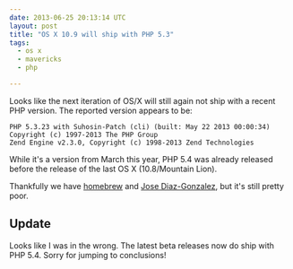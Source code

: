 ```yaml
---
date: 2013-06-25 20:13:14 UTC
layout: post
title: "OS X 10.9 will ship with PHP 5.3"
tags:
  - os x
  - mavericks
  - php

---
```


Looks like the next iteration of OS/X will still again not ship with a recent
PHP version. The reported version appears to be:

```
PHP 5.3.23 with Suhosin-Patch (cli) (built: May 22 2013 00:00:34)
Copyright (c) 1997-2013 The PHP Group
Zend Engine v2.3.0, Copyright (c) 1998-2013 Zend Technologies
```

While it's a version from March this year, PHP 5.4 was already released before
the release of the last OS X (10.8/Mountain Lion).

Thankfully we have [homebrew][1] and [Jose Diaz-Gonzalez][2], but it's still
pretty poor.

Update
------

Looks like I was in the wrong. The latest beta releases now do ship with PHP
5.4. Sorry for jumping to conclusions!

[1]: http://mxcl.github.io/homebrew/
[2]: https://github.com/josegonzalez/homebrew-php

